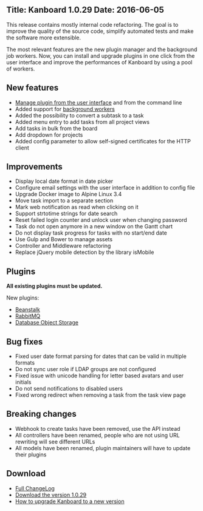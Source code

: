 Title: Kanboard 1.0.29
Date: 2016-06-05
---

This release contains mostly internal code refactoring. 
The goal is to improve the quality of the source code, simplify automated tests and make the software more extensible.

The most relevant features are the new plugin manager and the background job workers. 
Now, you can install and upgrade plugins in one click from the user interface and improve the performances of Kanboard by using a pool of workers.

New features
------------

* [Manage plugin from the user interface](https://kanboard.net/documentation/plugin-directory) and from the command line
* Added support for [background workers](https://kanboard.net/documentation/worker)
* Added the possibility to convert a subtask to a task
* Added menu entry to add tasks from all project views
* Add tasks in bulk from the board
* Add dropdown for projects
* Added config parameter to allow self-signed certificates for the HTTP client

Improvements
------------

* Display local date format in date picker
* Configure email settings with the user interface in addition to config file
* Upgrade Docker image to Alpine Linux 3.4
* Move task import to a separate section
* Mark web notification as read when clicking on it
* Support strtotime strings for date search
* Reset failed login counter and unlock user when changing password
* Task do not open anymore in a new window on the Gantt chart
* Do not display task progress for tasks with no start/end date
* Use Gulp and Bower to manage assets
* Controller and Middleware refactoring
* Replace jQuery mobile detection by the library isMobile

Plugins
-------

**All existing plugins must be updated.**

New plugins:

- [Beanstalk](https://kanboard.net/plugin/beanstalk)
- [RabbitMQ](https://kanboard.net/plugin/rabbitmq)
- [Database Object Storage](https://kanboard.net/plugin/database-storage)

Bug fixes
---------

* Fixed user date format parsing for dates that can be valid in multiple formats
* Do not sync user role if LDAP groups are not configured
* Fixed issue with unicode handling for letter based avatars and user initials
* Do not send notifications to disabled users
* Fixed wrong redirect when removing a task from the task view page

Breaking changes
----------------

* Webhook to create tasks have been removed, use the API instead
* All controllers have been renamed, people who are not using URL rewriting will see different URLs
* All models have been renamed, plugin maintainers will have to update their plugins

Download
--------

- [Full ChangeLog](https://github.com/kanboard/kanboard/blob/master/ChangeLog)
- [Download the version 1.0.29](https://github.com/kanboard/kanboard/releases/download/v1.0.29/kanboard-1.0.29.zip)
- [How to upgrade Kanboard to a new version](https://kanboard.net/documentation/update)
